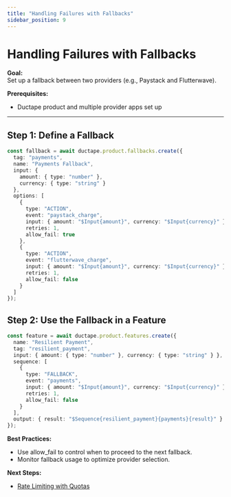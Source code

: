 ```yaml
---
title: "Handling Failures with Fallbacks"
sidebar_position: 9
---
```


# Handling Failures with Fallbacks

**Goal:**  
Set up a fallback between two providers (e.g., Paystack and Flutterwave).

**Prerequisites:**  
- Ductape product and multiple provider apps set up

---

## Step 1: Define a Fallback

```typescript
const fallback = await ductape.product.fallbacks.create({
  tag: "payments",
  name: "Payments Fallback",
  input: {
    amount: { type: "number" },
    currency: { type: "string" }
  },
  options: [
    {
      type: "ACTION",
      event: "paystack_charge",
      input: { amount: "$Input{amount}", currency: "$Input{currency}" },
      retries: 1,
      allow_fail: true
    },
    {
      type: "ACTION",
      event: "flutterwave_charge",
      input: { amount: "$Input{amount}", currency: "$Input{currency}" },
      retries: 1,
      allow_fail: false
    }
  ]
});
```

## Step 2: Use the Fallback in a Feature

```typescript
const feature = await ductape.product.features.create({
  name: "Resilient Payment",
  tag: "resilient_payment",
  input: { amount: { type: "number" }, currency: { type: "string" } },
  sequence: [
    {
      type: "FALLBACK",
      event: "payments",
      input: { amount: "$Input{amount}", currency: "$Input{currency}" },
      retries: 1,
      allow_fail: false
    }
  ],
  output: { result: "$Sequence{resilient_payment}{payments}{result}" }
});
```

**Best Practices:**  
- Use allow_fail to control when to proceed to the next fallback.
- Monitor fallback usage to optimize provider selection.

**Next Steps:**  
- [Rate Limiting with Quotas](./quotas.md) 